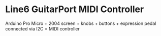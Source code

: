 # Line6 GuitarPort MIDI Controller
Arduino Pro Micro + 2004 screen + knobs + buttons + expression pedal connected via I2C = MIDI controller
